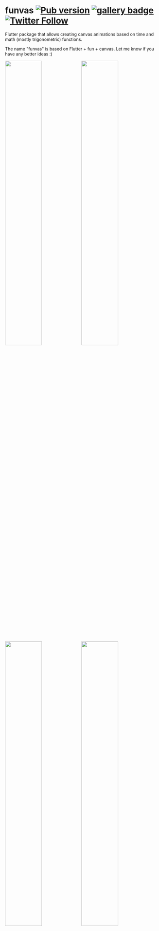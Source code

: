 # funvas [![Pub version](https://img.shields.io/pub/v/funvas.svg)](https://pub.dev/packages/funvas) [![gallery badge](https://img.shields.io/badge/funvas-gallery-yellow)][gallery] [![Twitter Follow](https://img.shields.io/twitter/follow/creativemaybeno?label=Follow&style=social)](https://twitter.com/creativemaybeno)

Flutter package that allows creating canvas animations based on time and math (mostly trigonometric)
functions.

The name "funvas" is based on Flutter + fun + canvas. Let me know if you have any better ideas :)

<a target="_blank" href="https://twitter.com/creativemaybeno/status/1328261273922973696?s=20"><img src="https://s8.gifyu.com/images/animation8709ccbbf7b20e6e.gif" width="49%"></a>
<a target="_blank" href="https://twitter.com/creativemaybeno/status/1327309901270560769?s=20"><img src="https://s8.gifyu.com/images/animation8709ccbbf7b20e6f.gif" width="49%"></a>
<a target="_blank" href="https://twitter.com/creativemaybeno/status/1377705763402039303?s=20"><img src="https://user-images.githubusercontent.com/19204050/113479453-b9dd2480-947e-11eb-88b6-4ef3835e0a29.gif" width="49%"></a>
<a target="_blank" href="https://twitter.com/creativemaybeno/status/1360867891906830336?s=20"><img src="https://user-images.githubusercontent.com/19204050/113479456-bfd30580-947e-11eb-9a3a-f807299a289a.gif" width="49%"></a>
<a target="_blank" href="https://twitter.com/creativemaybeno/status/1346101868079042561?s=20"><img src="https://s2.gifyu.com/images/animation053c9f614aad68ef.gif" width="49%"></a>
<a target="_blank" href="https://twitter.com/creativemaybeno/status/1349343188247404548?s=20"><img src="https://s2.gifyu.com/images/animationbfc096a486621405.gif" width="49%"></a>
<a target="_blank" href="https://twitter.com/creativemaybeno/status/1369749942080839680?s=20"><img src="https://user-images.githubusercontent.com/19204050/113479483-e8f39600-947e-11eb-858b-ec3fe980f2b2.gif" width="49%"></a>
<a target="_blank" href="https://twitter.com/creativemaybeno/status/1370328227479191553?s=20"><img src="https://user-images.githubusercontent.com/19204050/113479485-ec871d00-947e-11eb-863b-4dac2a92c6e4.gif" width="49%"></a>
<a target="_blank" href="https://twitter.com/creativemaybeno/status/1350085831550148611?s=20"><img src="https://user-images.githubusercontent.com/19204050/113479488-f01aa400-947e-11eb-81c4-e4394ec20b01.gif" width="49%"></a>
<a target="_blank" href="https://twitter.com/creativemaybeno/status/1364560611435307008?s=20"><img src="https://user-images.githubusercontent.com/19204050/113479491-f1e46780-947e-11eb-9bb2-f43748651700.gif" width="49%"></a>

## [Gallery][gallery]

I share my funvas creations [on Twitter][Twitter] and I have also created a [live demo][gallery]
that allows you to explore some of the animations running right in Flutter web :)

### Repo structure

This repo currently contains the following packages:

* [`funvas`][funvas], which is the actual `funvas` Flutter package that is also hosted on Pub.
  Both `funvas_tweets` and `funvas_gallery` (+ the `example` package inside of `funvas`) depend on this
  package. It contains the basic widget for displaying funvas animations.
* [`funvas_tweets`][funvas_tweets] is a collection of funvas animations I created and shared
  [on Twitter][Twitter]. The package also contains the code I use to export my animations to GIF.
* [`funvas_gallery`][funvas_gallery] is a Flutter web app showcasing some funvas animations that can be
  reached at [funvas.creativemaybeno.dev][gallery]. It consists of a selection of funvas animations
  from the `funvas_tweets` package. Not all animations are included because some of them might not
  perform well enough in a live demo :)

### Inspiration

The whole concept is *inspired by Dwitter* ([check it out][Dwitter]). That is mainly the way the
API is built. These kinds of animations (especially in GIF form) can be found in many communities,
e.g. in [Processing] (and with that p5.js). 

[Twitter]: https://twitter.com/creativemaybeno
[Dwitter]: https://www.dwitter.net/about
[Processing]: https://processing.org
[gallery]: https://funvas.creativemaybeno.dev
[funvas]: https://github.com/creativecreatorormaybenot/funvas/tree/master/funvas
[funvas_tweets]: https://github.com/creativecreatorormaybenot/funvas/tree/master/funvas_tweets
[funvas_gallery]: https://github.com/creativecreatorormaybenot/funvas/tree/master/funvas_gallery
